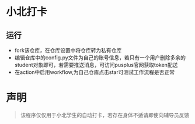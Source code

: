 # 小北打卡

## 运行
+ fork该仓库，在仓库设置中将仓库转为私有仓库
+ 编辑仓库中的config.py文件为自己的账号信息，若只有一个用户删除多余的student对象即可，若需要推送消息，可访问pusplus官网获取token配送
+ 在action中启用workflow,为自己仓库点击star可测试工作流程是否正常



# 声明
> 该程序仅仅用于小北学生的自动打卡，若存在身体不适请即使向辅导员反馈